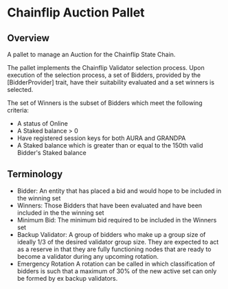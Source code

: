 # Chainflip Auction Pallet

## Overview

A pallet to manage an Auction for the Chainflip State Chain.

The pallet implements the Chainflip Validator selection process. Upon execution of the selection process, a set of Bidders, provided by the [BidderProvider] trait, have their suitability evaluated and a set winners is selected.

The set of Winners is the subset of Bidders which meet the following criteria:

- A status of Online
- A Staked balance > 0
- Have registered session keys for both AURA and GRANDPA
- A Staked balance which is greater than or equal to the 150th valid Bidder's Staked balance

## Terminology

- Bidder: An entity that has placed a bid and would hope to be included in the winning set
- Winners: Those Bidders that have been evaluated and have been included in the the winning set
- Minimum Bid: The minimum bid required to be included in the Winners set
- Backup Validator: A group of bidders who make up a group size of ideally 1/3 of the desired validator
  group size.  They are expected to act as a reserve in that they are fully functioning nodes that are ready
  to become a validator during any upcoming rotation.
- Emergency Rotation A rotation can be called in which classification of bidders is such that a maximum of 30% of
  the new active set can only be formed by ex backup validators.
